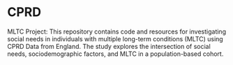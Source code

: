# CPRD
MLTC Project: This repository contains code and resources for investigating social needs in individuals with multiple long-term conditions (MLTC) using CPRD Data from England. The study explores the intersection of social needs, sociodemographic factors, and MLTC in a population-based cohort.
